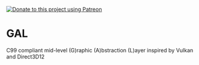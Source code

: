[![Donate to this project using Patreon](https://img.shields.io/badge/patreon-donate-yellow.svg)](https://www.patreon.com/mattchiasson)

# GAL
C99 compliant mid-level (G)raphic (A)bstraction (L)ayer inspired by Vulkan and Direct3D12

